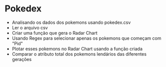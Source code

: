 # Pokedex

* Analisando os dados dos pokemons usando pokedex.csv
* Ler o arquivo csv
* Criar uma função que gera o Radar Chart
* Usando Regex para selecionar apenas os pokemons que começam com "Pid"
* Plotar esses pokemons no Radar Chart usando a função criada
* Comparar o atributo total dos pokemons lendários das diferentes gerações
